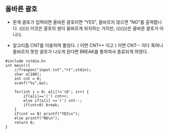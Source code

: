 ## 올바른 괄호 
* 문제 
괄호가 입력되면 올바른 괄호이면 “YES", 올바르지 않으면 ”NO"를 출력합니다.
(())() 이것은 괄호의 쌍이 올바르게 위치하는 거지만, (()()))은 올바른 괄호가 아니다.

* 알고리즘
CNT를 이용하여 풀었다. 
( 이면 CNT++ 이고 ) 이면 CNT-- 이다 
혹여나 올바르지 못한 괄호가 나오게 된다면 BREAK를 통하여서 종료되게 하였다. 

```
#include <stdio.h>
int main(){
	//freopen("input.txt","rt",stdin);	
	char a[100];
	int cnt = 0;
	scanf("%s",&a);
	
	for(int i = 0; a[i]!='\0'; i++) {
		if(a[i]=='(') cnt++;
		else if(a[i] ==')') cnt--;		
		if(cnt<0) break;
	}
	if(cnt == 0) printf("YES\n");
	else printf("NO\n");
	return 0;	
}
```
